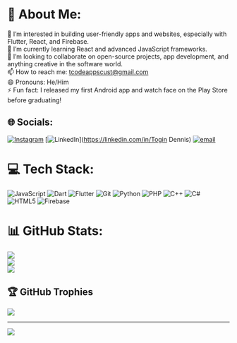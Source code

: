 # 💫 About Me:
👀 I’m interested in building user-friendly apps and websites, especially with Flutter, React, and Firebase.<br>🌱 I’m currently learning React and advanced JavaScript frameworks.<br>💞️ I’m looking to collaborate on open-source projects, app development, and anything creative in the software world.<br>📫 How to reach me: tcodeappscust@gmail.com<br>😄 Pronouns: He/Him<br>⚡ Fun fact: I released my first Android app and watch face on the Play Store before graduating!


## 🌐 Socials:
[![Instagram](https://img.shields.io/badge/Instagram-%23E4405F.svg?logo=Instagram&logoColor=white)](https://instagram.com/togin_dennis_) [![LinkedIn](https://img.shields.io/badge/LinkedIn-%230077B5.svg?logo=linkedin&logoColor=white)](https://linkedin.com/in/Togin Dennis) [![email](https://img.shields.io/badge/Email-D14836?logo=gmail&logoColor=white)](mailto:togindennisoffi@gmail.com) 

# 💻 Tech Stack:
![JavaScript](https://img.shields.io/badge/javascript-%23323330.svg?style=for-the-badge&logo=javascript&logoColor=%23F7DF1E) ![Dart](https://img.shields.io/badge/dart-%230175C2.svg?style=for-the-badge&logo=dart&logoColor=white) ![Flutter](https://img.shields.io/badge/Flutter-%2302569B.svg?style=for-the-badge&logo=Flutter&logoColor=white) ![Git](https://img.shields.io/badge/git-%23F05033.svg?style=for-the-badge&logo=git&logoColor=white) ![Python](https://img.shields.io/badge/python-3670A0?style=for-the-badge&logo=python&logoColor=ffdd54) ![PHP](https://img.shields.io/badge/php-%23777BB4.svg?style=for-the-badge&logo=php&logoColor=white) ![C++](https://img.shields.io/badge/c++-%2300599C.svg?style=for-the-badge&logo=c%2B%2B&logoColor=white) ![C#](https://img.shields.io/badge/c%23-%23239120.svg?style=for-the-badge&logo=csharp&logoColor=white) ![HTML5](https://img.shields.io/badge/html5-%23E34F26.svg?style=for-the-badge&logo=html5&logoColor=white) ![Firebase](https://img.shields.io/badge/firebase-%23039BE5.svg?style=for-the-badge&logo=firebase)
# 📊 GitHub Stats:
![](https://github-readme-stats.vercel.app/api?username=Togin-Dennis&theme=dark&hide_border=false&include_all_commits=false&count_private=false)<br/>
![](https://nirzak-streak-stats.vercel.app/?user=Togin-Dennis&theme=dark&hide_border=false)<br/>
![](https://github-readme-stats.vercel.app/api/top-langs/?username=Togin-Dennis&theme=dark&hide_border=false&include_all_commits=false&count_private=false&layout=compact)

## 🏆 GitHub Trophies
![](https://github-profile-trophy.vercel.app/?username=Togin-Dennis&theme=onedark&no-frame=false&no-bg=false&margin-w=4)

---
[![](https://visitcount.itsvg.in/api?id=Togin-Dennis&icon=0&color=0)](https://visitcount.itsvg.in)

<!-- Proudly created with GPRM ( https://gprm.itsvg.in ) -->

